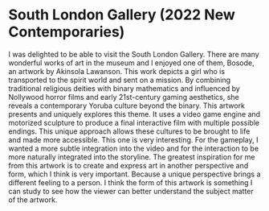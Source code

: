 # South London Gallery (2022 New Contemporaries)

I was delighted to be able to visit the South London Gallery. There are many wonderful works of art in the museum and I enjoyed one of them, Bosode, an artwork by Akinsola Lawanson. This work depicts a girl who is transported to the spirit world and sent on a mission. By combining traditional religious deities with binary mathematics and influenced by Nollywood horror films and early 21st-century gaming aesthetics, she reveals a contemporary Yoruba culture beyond the binary.
This artwork presents and uniquely explores this theme. It uses a video game engine and motorized sculpture to produce a final interactive film with multiple possible endings.
This unique approach allows these cultures to be brought to life and made more accessible. This one is very interesting.
For the gameplay, I wanted a more subtle integration into the video and for the interaction to be more naturally integrated into the storyline.
The greatest inspiration for me from this artwork is to create and express art in another perspective and form, which I think is very important.
Because a unique perspective brings a different feeling to a person. I think the form of this artwork is something I can study to see how the viewer can better understand the subject matter of the artwork.
